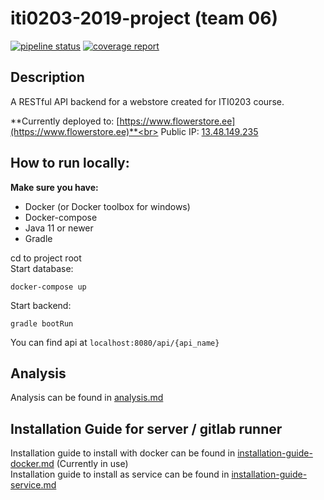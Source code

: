 # iti0203-2019-project (team 06)

[![pipeline status](https://gitlab.cs.ttu.ee/taannu/iti0203-2019-project-back/badges/master/pipeline.svg)](https://gitlab.cs.ttu.ee/taannu/iti0203-2019-project-back/commits/master)
[![coverage report](https://gitlab.cs.ttu.ee/taannu/iti0203-2019-project-back/badges/master/coverage.svg)](https://gitlab.cs.ttu.ee/taannu/iti0203-2019-project-back/commits/master)

## Description

A RESTful API backend for a webstore created for ITI0203 course.

**Currently deployed to: [https://www.flowerstore.ee](https://www.flowerstore.ee)**<br>
Public IP: [13.48.149.235](http://13.48.149.235) 

## How to run locally:

__Make sure you have:__
* Docker (or Docker toolbox for windows)
* Docker-compose
* Java 11 or newer
* Gradle

cd to project root <br>
Start database:

```console
docker-compose up
```
Start backend:
```console
gradle bootRun
```
You can find api at `localhost:8080/api/{api_name}`


## Analysis
Analysis can be found in [analysis.md](readme/business-analysis.md)

## Installation Guide for server / gitlab runner
Installation guide to install with docker can be found in 
[installation-guide-docker.md](readme/installation-guide-docker.md) (Currently in use) <br>
Installation guide to install as service can be found in 
[installation-guide-service.md](readme/installation-guide-service.md)<br>

